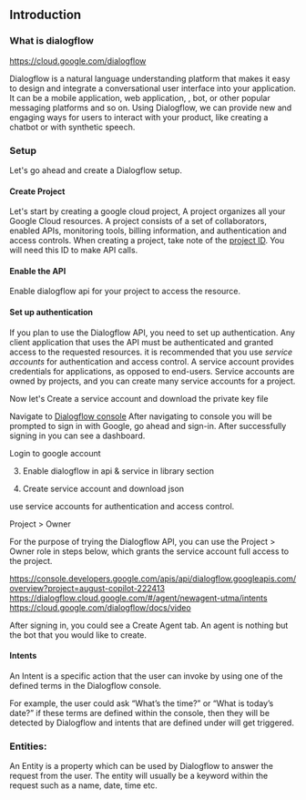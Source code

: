 ## Introduction

### What is dialogflow

https://cloud.google.com/dialogflow

Dialogflow is a natural language understanding platform that makes it easy to design and integrate a conversational user interface into your application. It can be a mobile application, web application, , bot, or other popular messaging platforms and so on. Using Dialogflow, we can provide new and engaging ways for users to interact with your product, like creating a chatbot or with synthetic speech.

### Setup

Let's go ahead and create a Dialogflow setup.

#### Create Project

Let's start by creating a google cloud project, A project organizes all your Google Cloud resources. A project consists of a set of collaborators, enabled APIs, monitoring tools, billing information, and authentication and access controls. When creating a project, take note of the [project ID](https://cloud.google.com/resource-manager/docs/creating-managing-projects#identifying_projects). You will need this ID to make API calls.

#### Enable the API

Enable dialogflow api for your project to access the resource.

#### Set up authentication

If you plan to use the Dialogflow API, you need to set up authentication. Any client application that uses the API must be authenticated and granted access to the requested resources. it is recommended that you use _service accounts_ for authentication and access control. A service account provides credentials for applications, as opposed to end-users. Service accounts are owned by projects, and you can create many service accounts for a project.

Now let's Create a service account and download the private key file

Navigate to [Dialogflow console](https://cloud.google.com/dialogflow/docs/) After navigating to console you will be prompted to sign in with Google, go ahead and sign-in. After successfully signing in you can see a dashboard.

Login to google account

3. Enable dialogflow in api & service in library section

4. Create service account and download json

use service accounts for authentication and access control.

Project > Owner

For the purpose of trying the Dialogflow API, you can use the Project > Owner role in steps below, which grants the service account full access to the project.

https://console.developers.google.com/apis/api/dialogflow.googleapis.com/overview?project=august-copilot-222413
https://dialogflow.cloud.google.com/#/agent/newagent-utma/intents
https://cloud.google.com/dialogflow/docs/video

After signing in, you could see a Create Agent tab.
An agent is nothing but the bot that you would like to create.

#### Intents

An Intent is a specific action that the user can invoke by using one of the defined terms in the Dialogflow console.

For example, the user could ask “What’s the time?” or “What is today’s date?” if these terms are defined within the console, then they will be detected by Dialogflow and intents that are defined under will get triggered.

### Entities:

An Entity is a property which can be used by Dialogflow to answer the request from the user. The entity will usually be a keyword within the request such as a name, date, time etc.
